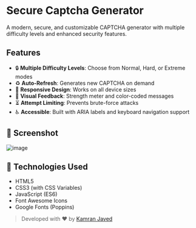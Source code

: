 # Secure Captcha Generator

A modern, secure, and customizable CAPTCHA generator with multiple difficulty levels and enhanced security features.

## Features
- 🔒 **Multiple Difficulty Levels**: Choose from Normal, Hard, or Extreme modes
- ♻️ **Auto-Refresh**: Generates new CAPTCHA on demand
- 📱 **Responsive Design**: Works on all device sizes
- 🎨 **Visual Feedback**: Strength meter and color-coded messages
- ⏳ **Attempt Limiting**: Prevents brute-force attacks
- ♿ **Accessible**: Built with ARIA labels and keyboard navigation support

## 📸 Screenshot
![image](https://github.com/user-attachments/assets/275cb6d8-a60c-4e08-b995-741ed212dc84)

## 🧰 Technologies Used
- HTML5
- CSS3 (with CSS Variables)
- JavaScript (ES6)
- Font Awesome Icons
- Google Fonts (Poppins)

> Developed with ❤️ by [Kamran Javed](https://onedigitalline.com)  
